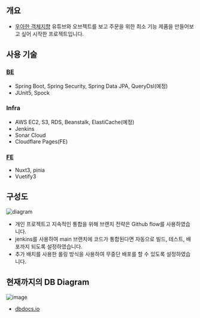 ## 개요

- [우아한 객체지향](https://www.youtube.com/watch?v=dJ5C4qRqAgA) 유튜브와 오브젝트를 보고 주문을 위한 최소 기능 제품을 만들어보고 싶어 시작한 프로젝트입니다.

## 사용 기술

### [BE](https://github.com/greeng00se/delivery-be)

- Spring Boot, Spring Security, Spring Data JPA, QueryDsl(예정)
- JUnit5, Spock

### Infra

- AWS EC2, S3, RDS, Beanstalk, ElastiCache(예정)
- Jenkins
- Sonar Cloud
- Cloudflare Pages(FE)

### [FE](https://github.com/greeng00se/delivery-owner-fe)

- Nuxt3, pinia
- Vuetify3

## 구성도

![diagram](https://user-images.githubusercontent.com/58586537/191187654-b279daa9-3b56-45ae-9a76-0dc7bd9f6f40.png)

- 개인 프로젝트고 지속적인 통합을 위해 브랜치 전략은 Github flow를 사용하였습니다.
- jenkins를 사용하여 main 브랜치에 코드가 통합된다면 자동으로 빌드, 테스트, 배포까지 되도록 설정하였습니다.
- 추가 배치를 사용한 롤링 방식을 사용하여 무중단 배포를 할 수 있도록 설정하였습니다.

## 현재까지의 DB Diagram

![image](https://user-images.githubusercontent.com/58586537/194761835-f98e6918-c52d-4e97-941d-bee898ba8d96.png)

- [dbdocs.io](https://dbdocs.io/thegreengoose7/delivery?view=relationships)
